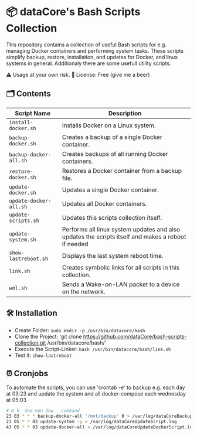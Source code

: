 # 📦 dataCore's Bash Scripts Collection

This repository contains a collection of useful Bash scripts for e.g. managing Docker containers and performing system tasks. These scripts simplify backup, restore, installation, and updates for Docker, and linux systems in general. Additionaly there are some usefull utility scripts.

⚠️ Usage at your own risk.
📝 License: Free (give me a beer)


## 🗂️ Contents

| Script Name            | Description |
|------------------------|-------------|
| `install-docker.sh`    | Installs Docker on a Linux system. |
| `backup-docker.sh`     | Creates a backup of a single Docker container. |
| `backup-docker-all.sh` | Creates backups of all running Docker containers. |
| `restore-docker.sh`    | Restores a Docker container from a backup file. |
| `update-docker.sh`     | Updates a single Docker container. |
| `update-docker-all.sh` | Updates all Docker containers. |
| `update-scripts.sh`    | Updates this scripts collection itself. |
| `update-system.sh`     | Performs all linux system updates and also updates the scripts itself and makes a reboot if needed |
| `show-lastreboot.sh`   | Displays the last system reboot time. |
| `link.sh`              | Creates symbolic links for all scripts in this collection. |
| `wol.sh`               | Sends a Wake-on-LAN packet to a device on the network. |

## 🛠️ Installation

- Create Folder: `sudo mkdir -p /usr/bin/datacore/bash` 
- Clone the Project: 'git clone https://github.com/dataCore/bash-scripts-collection.git /usr/bin/datacore/bash/' 
- Execute the Script-Linker: `bash /usr/bin/datacore/bash/link.sh`
- Test it:  `show-lastreboot`

## ⏰ Cronjobs

To automate the scripts, you can use 'crontab -e' to backup e.g. each day at 03:23 and update the system and all docker-compose each wednesday at 05:03

```bash
# m h  dom mon dow   command
23 03 * * * backup-docker-all '/mnt/backup' 0 > /var/log/dataCoreBackupScript.log
23 05 * * 03 update-system -y > /var/log/dataCoreUpdateScript.log
43 05 * * 03 update-docker-all > /var/log/dataCoreUpdateDockerScript.log
```

